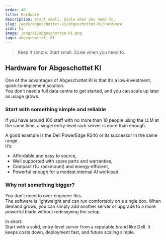 ```yaml
---
order: 40
title: Hardware
description: Start small. Scale when you need to.
slug: /work/abgeschottet-ki/abgeschottet-ki/hardware
icon: ki
image: /png/ki/abgeschotten-ki.png
tags: abgeschottet, KI
---
```


> Keep it simple. Start small. Scale when you need to.

## Hardware for Abgeschottet KI

One of the advantages of Abgeschottet KI is that it’s a low‑investment, quick‑to‑implement solution.  
You don’t need a full data centre to get started, and you can scale up later as usage grows.

### Start with something simple and reliable

If you have around 100 staff with no more than 10 people using the LLM at the same time, a single entry‑level rack server is more than enough.

A good example is the Dell PowerEdge R240 or its successor in the same range.  
It’s:

- Affordable and easy to source,
- Well supported with spare parts and warranties,
- Compact (1U rackmount) and energy‑efficient,
- Powerful enough for a modest internal AI workload.

### Why not something bigger?

You don’t need to over‑engineer this.  
The software is lightweight and can run comfortably on a single box. When demand grows, you can simply add another server or upgrade to a more powerful blade without redesigning the setup.

In short:  
Start with a solid, entry‑level server from a reputable brand like Dell. It keeps costs down, deployment fast, and future scaling simple.
